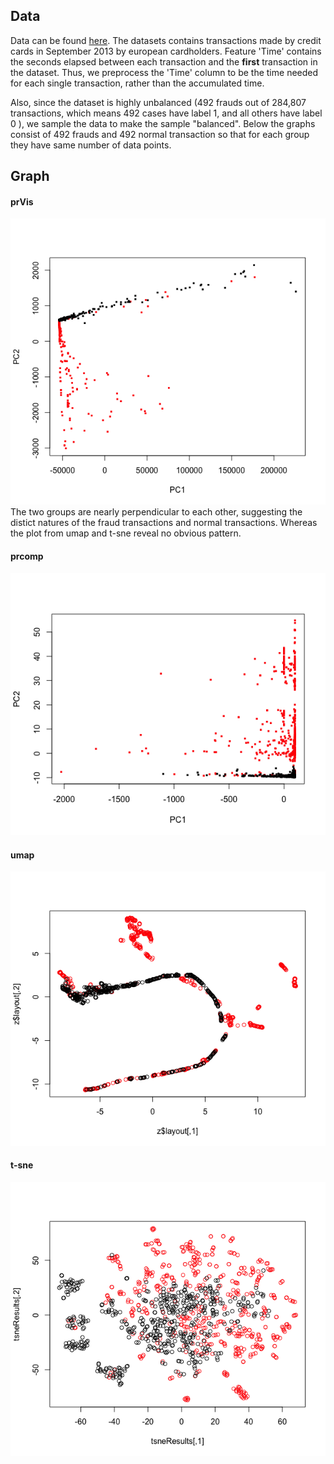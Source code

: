 ## Data
Data can be found [here](https://www.kaggle.com/mlg-ulb/creditcardfraud). The 
datasets contains transactions made by credit cards in September 2013 by 
european cardholders. Feature 'Time' contains the seconds elapsed between each 
transaction and the **first** transaction in the dataset. Thus, we preprocess 
the 'Time' column to be the time needed for each single transaction, rather 
than the accumulated time.

Also, since the dataset is highly unbalanced (492 frauds out of 284,807 
transactions, which means 492 cases have label 1, and all others have label 0
), we sample the data to make the sample "balanced". Below the graphs consist 
of 492 frauds and 492 normal transaction so that for each group they have same 
number of data points.

## Graph
#### prVis
![](prVis_creditcard.png) <br/>
The two groups are nearly perpendicular to each other, suggesting the distict 
natures of the fraud transactions and normal transactions. Whereas the plot 
from umap and t-sne reveal no obvious pattern.

#### prcomp
![](Prcomp_ccR.png)
#### umap
![](UMAP_credit_card_fraus.png)
#### t-sne
![](Tsne_credit_card.png)
